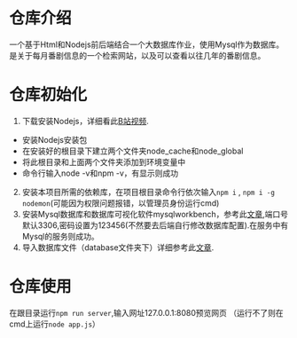 # 仓库介绍
一个基于Html和Nodejs前后端结合一个大数据库作业，使用Mysql作为数据库。是关于每月番剧信息的一个检索网站，以及可以查看以往几年的番剧信息。

# 仓库初始化
1. 下载安装Nodejs，详细看此[B站视频](https://www.bilibili.com/video/BV19F411t7zX/?share_source=copy_web&vd_source=3e9e72ed2a403a7c4db67b5165334887).
 + 安装Nodejs安装包
 + 在安装好的根目录下建立两个文件夹node_cache和node_global
 + 将此根目录和上面两个文件夹添加到环境变量中
 + 命令行输入node -v和npm -v，有显示则成功
2. 安装本项目所需的依赖库，在项目根目录命令行依次输入`npm i` , `npm i -g nodemon`(可能因为权限问题报错，以管理员身份运行cmd)
3. 安装Mysql数据库和数据库可视化软件mysqlworkbench，参考此[文章](https://blog.csdn.net/weixin_39289696/article/details/128850498),端口号默认3306,密码设置为123456(不然要去后端自行修改数据库配置).在服务中有Mysql的服务则成功。
4. 导入数据库文件（database文件夹下）详细参考此[文章](https://blog.csdn.net/qq_40930559/article/details/104024283).

# 仓库使用
在跟目录运行`npm run server`,输入网址127.0.0.1:8080预览网页
（运行不了则在cmd上运行`node app.js`）